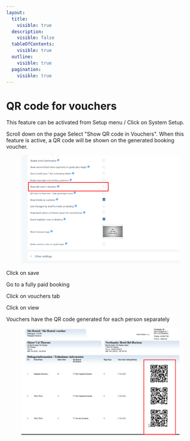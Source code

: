 ```yaml
---
layout:
  title:
    visible: true
  description:
    visible: false
  tableOfContents:
    visible: true
  outline:
    visible: true
  pagination:
    visible: true
---
```


# QR code for vouchers

This feature can be activated from Setup menu / Click on System Setup.&#x20;

Scroll down on the page Select "Show QR code in Vouchers". When this feature is active, a QR code will be shown on the generated booking voucher.&#x20;

<figure><img src="../../.gitbook/assets/image (9).png" alt=""><figcaption></figcaption></figure>

Click on save&#x20;

Go to a fully paid booking&#x20;

Click on vouchers tab&#x20;

Click on view&#x20;

Vouchers have the QR code generated for each person separately

<figure><img src="../../.gitbook/assets/image (1) (1) (1) (1) (1).png" alt=""><figcaption></figcaption></figure>
